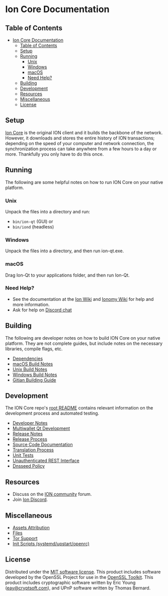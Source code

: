 # Ion Core Documentation

Table of Contents
-----------------
- [Ion Core Documentation](#Ion-Core-Documentation)
  - [Table of Contents](#Table-of-Contents)
  - [Setup](#Setup)
  - [Running](#Running)
    - [Unix](#Unix)
    - [Windows](#Windows)
    - [macOS](#macOS)
    - [Need Help?](#Need-Help)
  - [Building](#Building)
  - [Development](#Development)
  - [Resources](#Resources)
  - [Miscellaneous](#Miscellaneous)
  - [License](#License)

## Setup
[Ion Core](http://core.ioncoin.org/) is the original ION client and it builds the backbone of the network. However, it downloads and stores the entire history of ION transactions; depending on the speed of your computer and network connection, the synchronization process can take anywhere from a few hours to a day or more. Thankfully you only have to do this once.

## Running

The following are some helpful notes on how to run ION Core on your native platform.

### Unix

Unpack the files into a directory and run:

- `bin/ion-qt` (GUI) or
- `bin/iond` (headless)

### Windows

Unpack the files into a directory, and then run ion-qt.exe.

### macOS

Drag Ion-Qt to your applications folder, and then run Ion-Qt.

### Need Help?

- See the documentation at the [Ion Wiki](https://github.com/cevap/ion/wiki) and [Ionomy Wiki](https://github.com/ionomy/ion/wiki)
for help and more information.
- Ask for help on [Discord chat](https://discord.gg/vuZn7gC)

## Building
The following are developer notes on how to build ION Core on your native platform. They are not complete guides, but include notes on the necessary libraries, compile flags, etc.

- [Dependencies](dependencies.md)
- [macOS Build Notes](build-osx.md)
- [Unix Build Notes](build-unix.md)
- [Windows Build Notes](build-windows.md)
- [Gitian Building Guide](gitian-building.md)

## Development
The ION Core repo's [root README](/README.md) contains relevant information on the development process and automated testing.

- [Developer Notes](developer-notes.md)
- [Multiwallet Qt Development](multiwallet-qt.md)
- [Release Notes](release-notes.md)
- [Release Process](release-process.md)
- [Source Code Documentation](https://cevap.github.io/ion-docs/)
- [Translation Process](translation_process.md)
- [Unit Tests](unit-tests.md)
- [Unauthenticated REST Interface](REST-interface.md)
- [Dnsseed Policy](dnsseed-policy.md)

## Resources

- Discuss on the [ION community](https://ion.community/) forum.
- Join [Ion Discord](https://discord.gg/vuZn7gC).

## Miscellaneous
- [Assets Attribution](assets-attribution.md)
- [Files](files.md)
- [Tor Support](tor.md)
- [Init Scripts (systemd/upstart/openrc)](init.md)

## License
Distributed under the [MIT software license](/COPYING).
This product includes software developed by the OpenSSL Project for use in the [OpenSSL Toolkit](https://www.openssl.org/). This product includes
cryptographic software written by Eric Young ([eay@cryptsoft.com](mailto:eay@cryptsoft.com)), and UPnP software written by Thomas Bernard.
